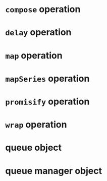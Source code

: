 # `compose` operation

# `delay` operation

# `map` operation

# `mapSeries` operation

# `promisify` operation

# `wrap` operation

# queue object

# queue manager object


